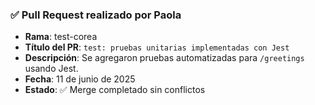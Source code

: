 ### ✅ Pull Request realizado por Paola

- **Rama**: test-corea
- **Título del PR**: `test: pruebas unitarias implementadas con Jest`
- **Descripción**: Se agregaron pruebas automatizadas para `/greetings` usando Jest.
- **Fecha**: 11 de junio de 2025
- **Estado**: ✅ Merge completado sin conflictos
